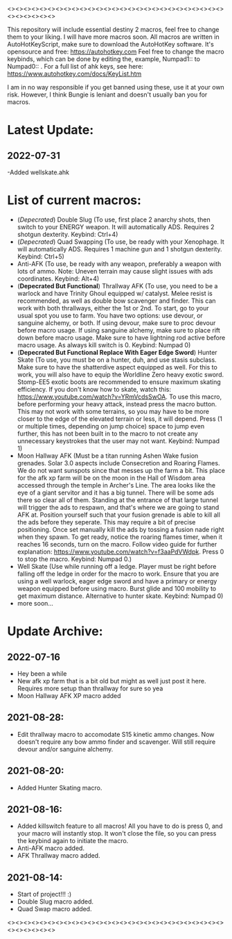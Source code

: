 <><><><><><><><><><><><><><><><><><><><><><><><><><><><><><><><><>

This repository will include essential destiny 2 macros, feel free to change them to your liking.
I will have more macros soon.
All macros are written in AutoHotKeyScript, make sure to download the AutoHotKey software. It's opensource and free: https://autohotkey.com
Feel free to change the macro keybinds, which can be done by editing the, example, Numpad1:: to Numpad0:: . For a full list of ahk keys, see here: https://www.autohotkey.com/docs/KeyList.htm

I am in no way responsible if you get banned using these, use it at your own risk. However, I think Bungie is leniant and doesn't usually ban you for macros.

# Latest Update:

## 2022-07-31
-Added wellskate.ahk

# List of current macros:
- (*Depecrated*) Double Slug (To use, first place 2 anarchy shots, then switch to your ENERGY weapon. It will automatically ADS. Requires 2 shotgun dexterity. Keybind: Ctrl+4)
- (*Depecrated*) Quad Swapping (To use, be ready with your Xenophage. It will automatically ADS. Requires 1 machine gun and 1 shotgun dexterity. Keybind: Ctrl+5)
- Anti-AFK (To use, be ready with any weapon, preferably a weapon with lots of ammo. Note: Uneven terrain may cause slight issues with ads coordinates. Keybind: Alt+4)
- (**Depecrated But Functional**) Thrallway AFK (To use, you need to be a warlock and have Trinity Ghoul equipped w/ catalyst. Melee resist is recommended, as well as double bow scavenger and finder. This can work with both thrallways, either the 1st or 2nd. To start, go to your usual spot you use to farm. You have two options: use devour, or sanguine alchemy, or both. If using devour, make sure to proc devour before macro usage. If using sanguine alchemy, make sure to place rift down before macro usage. Make sure to have lightning rod active before macro usage. As always kill switch is 0. Keybind: Numpad 0)
- (**Depecrated But Functional Replace With Eager Edge Sword**) Hunter Skate (To use, you must be on a hunter, duh, and use stasis subclass. Make sure to have the shatterdive aspect equipped as well. For this to work, you will also have to equip the Worldline Zero heavy exotic sword. Stomp-EE5 exotic boots are recommended to ensure maximum skating efficiency. If you don't know how to skate, watch this: https://www.youtube.com/watch?v=YRmVcdsSwOA. To use this macro, before performing your heavy attack, instead press the macro button. This may not work with some terrains, so you may have to be more closer to the edge of the elevated terrain or less, it will depend. Press (1 or multiple times, depending on jump choice) space to jump even further, this has not been built in to the macro to not create any unnecessary keystrokes that the user may not want. Keybind: Numpad 1)
- Moon Hallway AFK (Must be a titan running Ashen Wake fusion grenades. Solar 3.0 aspects include Consecretion and Roaring Flames. We do not want sunspots since that messes up the farm a bit. This place for the afk xp farm will be on the moon in the Hall of Wisdom area accessed through the temple in Archer's Line. The area looks like the eye of a giant servitor and it has a big tunnel. There will be some ads there so clear all of them. Standing at the entrance of that large tunnel will trigger the ads to respawn, and that's where we are going to stand AFK at. Position yourself such that your fusion grenade is able to kill all the ads before they seperate. This may require a bit of precise positioning. Once set manually kill the ads by tossing a fusion nade right when they spawn. To get ready, notice the roaring flames timer, when it reaches 16 seconds, turn on the macro. Follow video guide for further explanation: https://www.youtube.com/watch?v=f3aaPdVWdpk. Press 0 to stop the macro. Keybind: Numpad 0.)
- Well Skate (Use while running off a ledge. Player must be right before falling off the ledge in order for the macro to work. Ensure that you are using a well warlock, eager edge sword and have a primary or energy weapon equipped before using macro. Burst glide and 100 mobility to get maximum distance. Alternative to hunter skate. Keybind: Numpad 0)
- more soon...

# Update Archive:

## 2022-07-16
- Hey been a while
- New afk xp farm that is a bit old but might as well just post it here. Requires more setup than thrallway for sure so yea
- Moon Hallway AFK XP macro added

## 2021-08-28: 
- Edit thrallway macro to accomodate S15 kinetic ammo changes. Now doesn't require any bow ammo finder and scavenger. Will still require devour and/or sanguine alchemy.

## 2021-08-20:
- Added Hunter Skating macro.

## 2021-08-16:
- Added killswitch feature to all macros! All you have to do is press 0, and your macro will instantly stop. It won't close the file, so you can press the keybind again to initiate the macro. 
- Anti-AFK macro added. 
- AFK Thrallway macro added.

## 2021-08-14:
- Start of project!!! :)
- Double Slug macro added.
- Quad Swap macro added.

<><><><><><><><><><><><><><><><><><><><><><><><><><><><><><><><><>
